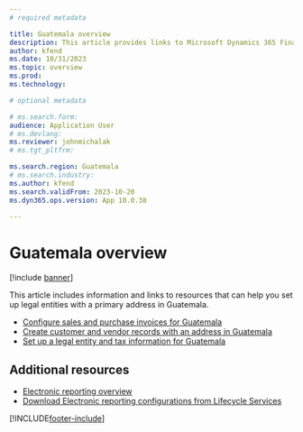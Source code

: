 ```yaml
---
# required metadata

title: Guatemala overview
description: This article provides links to Microsoft Dynamics 365 Finance documentation resources for Guatemala. 
author: kfend
ms.date: 10/31/2023
ms.topic: overview
ms.prod: 
ms.technology: 

# optional metadata

# ms.search.form: 
audience: Application User
# ms.devlang: 
ms.reviewer: johnmichalak
# ms.tgt_pltfrm: 

ms.search.region: Guatemala
# ms.search.industry: 
ms.author: kfend
ms.search.validFrom: 2023-10-20
ms.dyn365.ops.version: App 10.0.38

---
```


# Guatemala overview

[!include [banner](../../includes/banner.md)]

This article includes information and links to resources that can help you set up legal entities with a primary address in Guatemala.
- [Configure sales and purchase invoices for Guatemala](ltm-configure-invoices-guatemala.md)
- [Create customer and vendor records with an address in Guatemala](ltm-create-customer-vendor-guatemala.md)
- [Set up a legal entity and tax information for Guatemala](ltm-set-up-legal-entity-tax-guatemala.md)
  

## Additional resources

- [Electronic reporting overview](../../../fin-ops-core/dev-itpro/analytics/general-electronic-reporting.md)
- [Download Electronic reporting configurations from Lifecycle Services](../../../fin-ops-core/dev-itpro/analytics/download-electronic-reporting-configuration-lcs.md)

[!INCLUDE[footer-include](../../../includes/footer-banner.md)]
